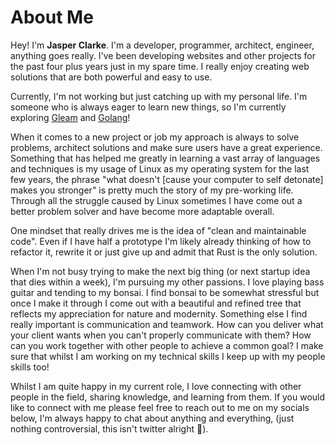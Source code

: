# About Me

Hey! I'm **Jasper Clarke**. I'm a developer, programmer, architect, engineer, anything goes really.
I've been developing websites and other projects for the past four plus years just in my spare time. I really enjoy creating web solutions that are both powerful and easy to use.

Currently, I'm not working but just catching up with my personal life. I'm someone who is always eager to learn new things, so I'm currently exploring [Gleam](https://gleam.run) and [Golang](https://go.dev)!

When it comes to a new project or job my approach is always to solve problems, architect solutions and make sure users have a great experience. Something that has helped me greatly in learning a vast array of languages and techniques is my usage of Linux as my operating system for the last few years, the phrase "what doesn't [cause your computer to self detonate] makes you stronger" is pretty much the story of my pre-working life. Through all the struggle caused by Linux sometimes I have come out a better problem solver and have become more adaptable overall.

One mindset that really drives me is the idea of "clean and maintainable code". Even if I have half a prototype I'm likely already thinking of how to refactor it, rewrite it or just give up and admit that Rust is the only solution.

When I'm not busy trying to make the next big thing (or next startup idea that dies within a week), I'm pursuing my other passions. I love playing bass guitar and tending to my bonsai. I find bonsai to be somewhat stressful but once I make it through I come out with a beautiful and refined tree that reflects my appreciation for nature and modernity. Something else I find really important is communication and teamwork. How can you deliver what your client wants when you can't properly communicate with them? How can you work together with other people to achieve a common goal? I make sure that whilst I am working on my technical skills I keep up with my people skills too!

Whilst I am quite happy in my current role, I love connecting with other people in the field, sharing knowledge, and learning from them.
If you would like to connect with me please feel free to reach out to me on my socials below, I'm always happy to chat about anything and everything, (just nothing controversial, this isn't twitter alright 🤣).
